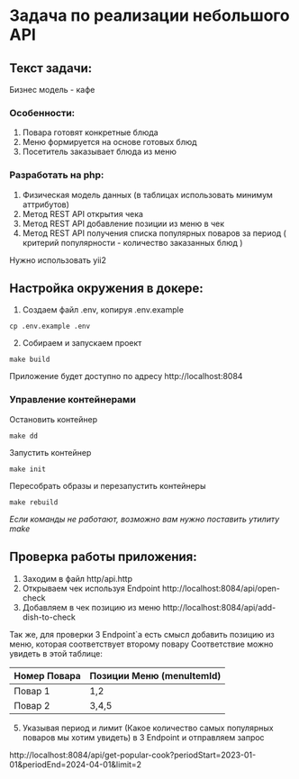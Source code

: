 Задача по реализации небольшого API
================================
## Текст задачи:
Бизнес модель - кафе
### Особенности:
1. Повара готовят конкретные блюда
2. Меню формируется на основе готовых блюд
3. Посетитель заказывает блюда из меню
### Разработать на php:
1. Физическая модель данных (в таблицах использовать минимум аттрибутов)
2. Метод REST API открытия чека
3. Метод REST API добавление позиции из меню в чек
4. Метод REST API получения списка популярных поваров за период ( критерий популярности - количество заказанных блюд )

Нужно использовать yii2
## Настройка окружения в докере:

1. Создаем файл .env, копируя .env.example
```shell
cp .env.example .env
```
2. Собираем и запускаем проект
```shell
make build
```
Приложение будет доступно по адресу http://localhost:8084


### Управление контейнерами
Остановить контейнер
```shell
make dd
```

Запустить контейнер
```shell
make init
```

Пересобрать образы и перезапустить контейнеры
```shell
make rebuild
```

*Если команды не работают, возможно вам нужно поставить утилиту make*

## Проверка работы приложения:
1. Заходим в файл http/api.http
2. Открываем чек используя Endpoint http://localhost:8084/api/open-check
3. Добавляем в чек позицию из меню http://localhost:8084/api/add-dish-to-check

Так же, для проверки 3 Endpoint`а есть смысл добавить позицию из меню, которая соответствует второму повару
Соответствие можно увидеть в этой таблице:

| Номер Повара | Позиции Меню (menuItemId) | 
|--------------|---------------------------|
| Повар 1      | 1,2                       | 
| Повар 2      | 3,4,5                     |
5. Указывая период и лимит (Какое количество самых популярных поваров мы хотим увидеть) в 3 Endpoint
и отправляем запрос

http://localhost:8084/api/get-popular-cook?periodStart=2023-01-01&periodEnd=2024-04-01&limit=2

